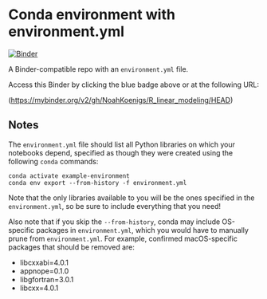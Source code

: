 # Conda environment with environment.yml


[![Binder](https://mybinder.org/badge_logo.svg)](https://mybinder.org/v2/gh/NoahKoenigs/R_linear_modeling/HEAD)



A Binder-compatible repo with an `environment.yml` file.

Access this Binder by clicking the blue badge above or at the following URL:


(https://mybinder.org/v2/gh/NoahKoenigs/R_linear_modeling/HEAD)


## Notes
The `environment.yml` file should list all Python libraries on which your notebooks
depend, specified as though they were created using the following `conda` commands:

```
conda activate example-environment
conda env export --from-history -f environment.yml
```

Note that the only libraries available to you will be the ones specified in
the `environment.yml`, so be sure to include everything that you need! 

Also note that if you skip the `--from-history`, conda may include OS-specific
packages in `environment.yml`, which you would have to manually prune from
`environment.yml`.  For example, confirmed macOS-specific packages that should
be removed are:

* libcxxabi=4.0.1
* appnope=0.1.0
* libgfortran=3.0.1
* libcxx=4.0.1
